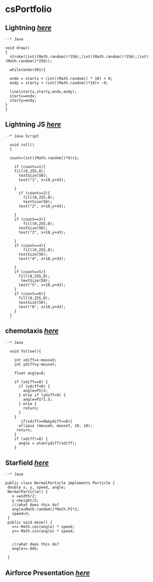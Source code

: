 # **csPortfolio**

## **Lightning** [*here*](https://github.com/WaiteL/Lightning/blob/master/lighting2.pde)

```
⋅⋅* Java

void draw()
{
  stroke((int)(Math.random()*256),(int)(Math.random()*256),(int)(Math.random()*256));

  while(endx<301){

  endx = startx + (int)(Math.random() * 10) + 0;
  endy = starty + (int)(Math.random()*19)+ -9;

  line(startx,starty,endx,endy);
  startx=endx;
  starty=endy;
}
}
```

## **Lightning JS** [*here*](https://github.com/WaiteL/lightning-JS/blob/master/lightingJS.js)

```
⋅⋅* Java Script

  void roll()
  {
   
  count=(int)(Math.random()*6)+1;
   
    if (count==1){
    fill(0,255,0);
      textSize(50);
      text("1", x+10,y+43);
      
    }
      if (count==2){
        fill(0,255,0);
        textSize(50);
      text("2", x+10,y+43);
        
    }
    if (count==3){
        fill(0,255,0);
      textSize(50);
      text("3", x+10,y+43);
      
    }
    if (count==4){
        fill(0,255,0);
      textSize(50);
      text("4", x+10,y+43);
      
    }
    if (count==5){
      fill(0,255,0);
       textSize(50);
      text("5", x+10,y+43);
    }
    if (count==6){
      fill(0,255,0);
      textSize(50);
      text("6", x+10,y+43);
    }
  }
```
  
  ## **chemotaxis** [*here*](https://github.com/WaiteL/chemotaxis4/blob/gh-pages/Chemotaxis.pde)
 
```
⋅⋅* Java
  
  void follow(){

    int xdiff=x-mouseX;
    int ydiff=y-mouseY;

    float angle=0;
 
    if (xdiff==0) {
      if (ydiff<0) {
        angle=PI/2;
      } else if (ydiff>0) {
        angle=PI*1.5;
      } else {
        return;
      }
    }
       if(xdiff==0&&ydiff==0){
      ellipse (mouseX, mouseY, 10, 10);
     return;
    }
    if (xdiff!=0) {
      angle = atan(ydiff/xdiff);
    } 
```
   ## **Starfield** [*here*](https://github.com/WaiteL/starfield5/blob/gh-pages/Starfield.pde)
 
 ```
 ⋅⋅* Java
 
 public class NormalParticle implements Particle {
  double x, y, speed, angle;
  NormalParticle() {
    x =width/2;
    y =height/2;
    ///what does this do?
    angle=Math.random()*Math.PI*2;
    speed=3;
  }
  public void move() {
    x+= Math.cos(angle) * speed;
    y+= Math.sin(angle) * speed;
  
    
    ///what does this do?
    angle+=.045;
    
  }
  ```
  
 ## **Airforce Presentation** [*here*](https://docs.google.com/presentation/d/1Azlu7a9b8MLRFZQx-q3OFckwEjSyRAhu1hGTPwVeKHA/edit#slide=id.p)
 
 
